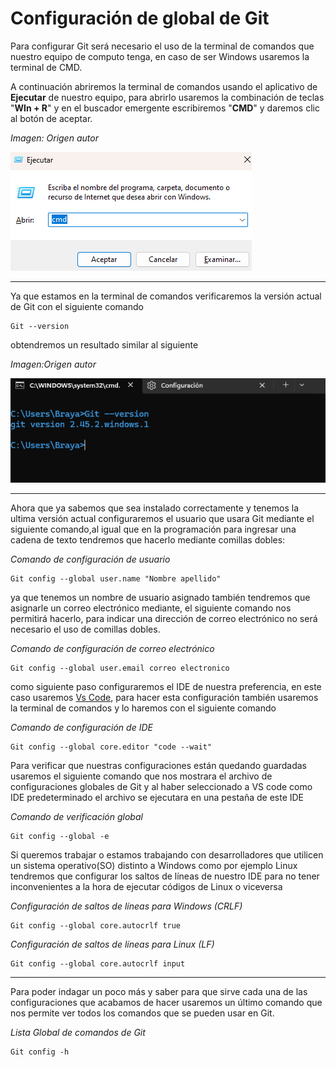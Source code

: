 # Configuración de global de Git

Para configurar Git será necesario el uso de la terminal de comandos que nuestro equipo de computo tenga, en caso de ser Windows usaremos la terminal de CMD.

A continuación abriremos la terminal de comandos usando el aplicativo de **Ejecutar** de nuestro equipo, para abrirlo usaremos la combinación de teclas "**WIn + R**" y en el buscador emergente escribiremos "**CMD**" y daremos clic al botón de aceptar.

_Imagen: Origen autor_

![alt text](/Aprende-GIT/imagenes/uno.png)

---
Ya que estamos en la terminal de comandos verificaremos la versión actual de Git con el siguiente comando 

~~~
Git --version
~~~
obtendremos un resultado similar al siguiente

_Imagen:Origen autor_

![alt text](/Aprende-GIT/imagenes/dos.png)

---
Ahora que ya sabemos que sea instalado correctamente y tenemos la ultima versión actual configuraremos el usuario que usara Git mediante el siguiente comando,al igual que en la programación para ingresar una cadena de texto tendremos que hacerlo mediante comillas dobles:

_Comando de configuración de usuario_
~~~
Git config --global user.name "Nombre apellido"
~~~

ya que tenemos un nombre de usuario asignado también tendremos que asignarle un correo electrónico mediante, el siguiente comando nos permitirá hacerlo, para indicar una dirección de correo electrónico no será necesario el uso de comillas dobles. 

_Comando de configuración de correo electrónico_

~~~
Git config --global user.email correo electronico
~~~

como siguiente paso configuraremos el IDE de nuestra preferencia, en este caso usaremos [Vs Code](https://code.visualstudio.com), para hacer esta configuración también usaremos la terminal de comandos y lo haremos con el siguiente comando

_Comando de configuración de IDE_

~~~
Git config --global core.editor "code --wait"
~~~

Para verificar que nuestras configuraciones están quedando guardadas usaremos el siguiente comando que nos mostrara el archivo de configuraciones globales de Git y al haber seleccionado a VS code como IDE predeterminado el archivo se ejecutara en una pestaña de este IDE

_Comando de verificación global_

~~~
Git config --global -e 
~~~

Si queremos trabajar o estamos trabajando con desarrolladores que utilicen un sistema operativo(SO) distinto a Windows como por ejemplo Linux tendremos que configurar los saltos de líneas de nuestro IDE para no tener inconvenientes a la hora de ejecutar códigos de Linux o viceversa 

_Configuración de saltos de líneas para Windows (CRLF)_

~~~
Git config --global core.autocrlf true
~~~

_Configuración de saltos de líneas para Linux (LF)_

~~~
Git config --global core.autocrlf input
~~~

---
Para poder indagar un poco más y saber para que sirve cada una de las configuraciones que acabamos de hacer usaremos un último comando que nos permite ver todos los comandos que se pueden usar en Git.

_Lista Global de comandos de Git_

~~~
Git config -h
~~~




